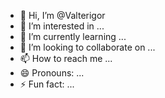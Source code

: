 - 👋 Hi, I’m @Valterigor
- 👀 I’m interested in ...
- 🌱 I’m currently learning ...
- 💞️ I’m looking to collaborate on ...
- 📫 How to reach me ...
- 😄 Pronouns: ...
- ⚡ Fun fact: ...

<!---
Valterigor/Valterigor is a ✨ special ✨ repository because its `README.md` (this file) appears on your GitHub profile.
You can click the Preview link to take a look at your changes.
--->
